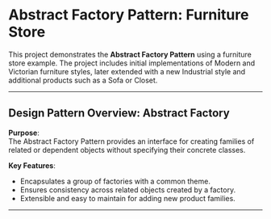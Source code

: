 # Abstract Factory Pattern: Furniture Store

This project demonstrates the **Abstract Factory Pattern** using a furniture store example. The project includes initial implementations of Modern and Victorian furniture styles, later extended with a new Industrial style and additional products such as a Sofa or Closet.  

---

## Design Pattern Overview: Abstract Factory

**Purpose**:  
The Abstract Factory Pattern provides an interface for creating families of related or dependent objects without specifying their concrete classes.

**Key Features**:
- Encapsulates a group of factories with a common theme.
- Ensures consistency across related objects created by a factory.
- Extensible and easy to maintain for adding new product families.

---
